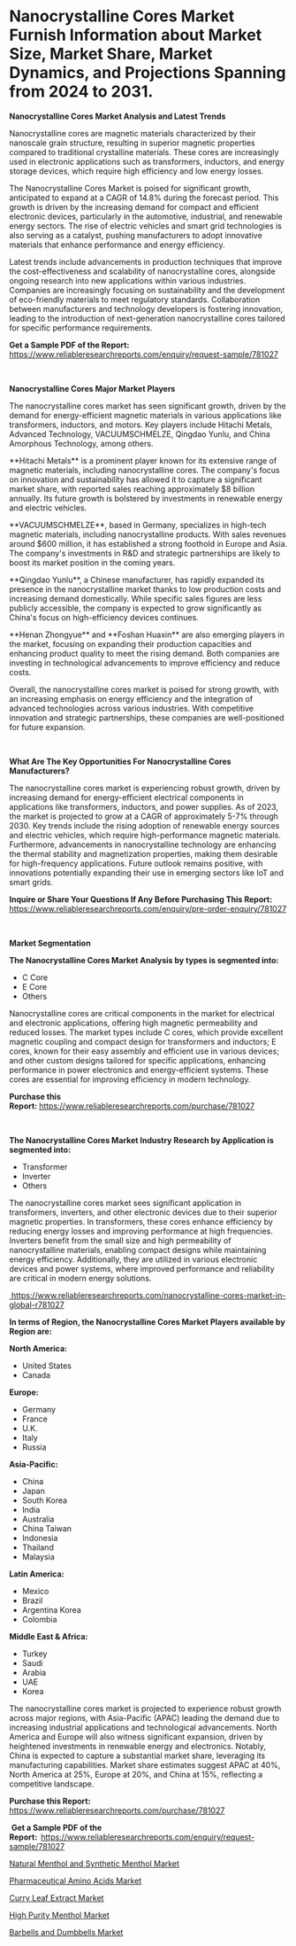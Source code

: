 <p><h1>Nanocrystalline Cores Market Furnish Information about Market Size, Market Share, Market Dynamics, and Projections Spanning from 2024 to 2031.</h1></p><p><strong>Nanocrystalline Cores Market Analysis and Latest Trends</strong></p>
<p><p>Nanocrystalline cores are magnetic materials characterized by their nanoscale grain structure, resulting in superior magnetic properties compared to traditional crystalline materials. These cores are increasingly used in electronic applications such as transformers, inductors, and energy storage devices, which require high efficiency and low energy losses.</p><p>The Nanocrystalline Cores Market is poised for significant growth, anticipated to expand at a CAGR of 14.8% during the forecast period. This growth is driven by the increasing demand for compact and efficient electronic devices, particularly in the automotive, industrial, and renewable energy sectors. The rise of electric vehicles and smart grid technologies is also serving as a catalyst, pushing manufacturers to adopt innovative materials that enhance performance and energy efficiency.</p><p>Latest trends include advancements in production techniques that improve the cost-effectiveness and scalability of nanocrystalline cores, alongside ongoing research into new applications within various industries. Companies are increasingly focusing on sustainability and the development of eco-friendly materials to meet regulatory standards. Collaboration between manufacturers and technology developers is fostering innovation, leading to the introduction of next-generation nanocrystalline cores tailored for specific performance requirements.</p></p>
<p><strong>Get a Sample PDF of the Report:&nbsp;</strong> <a href="https://www.reliableresearchreports.com/enquiry/request-sample/781027?utm_campaign=113&utm_medium=2&utm_source=Github&utm_content=ia&utm_term=30122024&utm_id=nanocrystalline-cores">https://www.reliableresearchreports.com/enquiry/request-sample/781027</a></p>
<p>&nbsp;</p>
<p><strong>Nanocrystalline Cores Major Market Players</strong></p>
<p><p>The nanocrystalline cores market has seen significant growth, driven by the demand for energy-efficient magnetic materials in various applications like transformers, inductors, and motors. Key players include Hitachi Metals, Advanced Technology, VACUUMSCHMELZE, Qingdao Yunlu, and China Amorphous Technology, among others.</p><p>**Hitachi Metals** is a prominent player known for its extensive range of magnetic materials, including nanocrystalline cores. The company's focus on innovation and sustainability has allowed it to capture a significant market share, with reported sales reaching approximately $8 billion annually. Its future growth is bolstered by investments in renewable energy and electric vehicles.</p><p>**VACUUMSCHMELZE**, based in Germany, specializes in high-tech magnetic materials, including nanocrystalline products. With sales revenues around $600 million, it has established a strong foothold in Europe and Asia. The company's investments in R&D and strategic partnerships are likely to boost its market position in the coming years.</p><p>**Qingdao Yunlu**, a Chinese manufacturer, has rapidly expanded its presence in the nanocrystalline market thanks to low production costs and increasing demand domestically. While specific sales figures are less publicly accessible, the company is expected to grow significantly as China's focus on high-efficiency devices continues.</p><p>**Henan Zhongyue** and **Foshan Huaxin** are also emerging players in the market, focusing on expanding their production capacities and enhancing product quality to meet the rising demand. Both companies are investing in technological advancements to improve efficiency and reduce costs.</p><p>Overall, the nanocrystalline cores market is poised for strong growth, with an increasing emphasis on energy efficiency and the integration of advanced technologies across various industries. With competitive innovation and strategic partnerships, these companies are well-positioned for future expansion.</p></p>
<p>&nbsp;</p>
<p><strong>What Are The Key Opportunities For Nanocrystalline Cores Manufacturers?</strong></p>
<p><p>The nanocrystalline cores market is experiencing robust growth, driven by increasing demand for energy-efficient electrical components in applications like transformers, inductors, and power supplies. As of 2023, the market is projected to grow at a CAGR of approximately 5-7% through 2030. Key trends include the rising adoption of renewable energy sources and electric vehicles, which require high-performance magnetic materials. Furthermore, advancements in nanocrystalline technology are enhancing the thermal stability and magnetization properties, making them desirable for high-frequency applications. Future outlook remains positive, with innovations potentially expanding their use in emerging sectors like IoT and smart grids.</p></p>
<p><strong>Inquire or Share Your Questions If Any Before Purchasing This Report:</strong> <a href="https://www.reliableresearchreports.com/enquiry/pre-order-enquiry/781027?utm_campaign=113&utm_medium=2&utm_source=Github&utm_content=ia&utm_term=30122024&utm_id=nanocrystalline-cores">https://www.reliableresearchreports.com/enquiry/pre-order-enquiry/781027</a></p>
<p>&nbsp;</p>
<p><strong>Market Segmentation</strong></p>
<p><strong>The Nanocrystalline Cores Market Analysis by types is segmented into:</strong></p>
<p><ul><li>C Core</li><li>E Core</li><li>Others</li></ul></p>
<p><p>Nanocrystalline cores are critical components in the market for electrical and electronic applications, offering high magnetic permeability and reduced losses. The market types include C cores, which provide excellent magnetic coupling and compact design for transformers and inductors; E cores, known for their easy assembly and efficient use in various devices; and other custom designs tailored for specific applications, enhancing performance in power electronics and energy-efficient systems. These cores are essential for improving efficiency in modern technology.</p></p>
<p><strong>Purchase this Report:&nbsp;</strong><a href="https://www.reliableresearchreports.com/purchase/781027?utm_campaign=113&utm_medium=2&utm_source=Github&utm_content=ia&utm_term=30122024&utm_id=nanocrystalline-cores">https://www.reliableresearchreports.com/purchase/781027</a></p>
<p>&nbsp;</p>
<p><strong>The Nanocrystalline Cores Market Industry Research by Application is segmented into:</strong></p>
<p><ul><li>Transformer</li><li>Inverter</li><li>Others</li></ul></p>
<p><p>The nanocrystalline cores market sees significant application in transformers, inverters, and other electronic devices due to their superior magnetic properties. In transformers, these cores enhance efficiency by reducing energy losses and improving performance at high frequencies. Inverters benefit from the small size and high permeability of nanocrystalline materials, enabling compact designs while maintaining energy efficiency. Additionally, they are utilized in various electronic devices and power systems, where improved performance and reliability are critical in modern energy solutions.</p></p>
<p><a href="https://www.reliableresearchreports.com/nanocrystalline-cores-market-in-global-r781027?utm_campaign=113&utm_medium=2&utm_source=Github&utm_content=ia&utm_term=30122024&utm_id=nanocrystalline-cores">&nbsp;https://www.reliableresearchreports.com/nanocrystalline-cores-market-in-global-r781027</a></p>
<p><strong>In terms of Region, the Nanocrystalline Cores Market Players available by Region are:</strong></p>
<p>
    <p> <strong> North America: </strong>
        <ul>
            <li>United States</li>
            <li>Canada</li>
        </ul>
        </p> 
    <p> <strong> Europe: </strong>
        <ul>
            <li>Germany</li>
            <li>France</li>
            <li>U.K.</li>
            <li>Italy</li>
            <li>Russia</li>
        </ul>
        </p> 
    <p> <strong> Asia-Pacific: </strong>
        <ul>
            <li>China</li>
            <li>Japan</li>
            <li>South Korea</li>
            <li>India</li>
            <li>Australia</li>
            <li>China Taiwan</li>
            <li>Indonesia</li>
            <li>Thailand</li>
            <li>Malaysia</li>
        </ul>
        </p> 
    <p> <strong> Latin America: </strong>
        <ul>
            <li>Mexico</li>
            <li>Brazil</li>
            <li>Argentina Korea</li>
            <li>Colombia</li>
        </ul>
        </p> 
    <p> <strong> Middle East & Africa: </strong>
        <ul>
            <li>Turkey</li>
            <li>Saudi</li>
            <li>Arabia</li>
            <li>UAE</li>
            <li>Korea</li>
        </ul>
    </p>
    </p>
<p><p>The nanocrystalline cores market is projected to experience robust growth across major regions, with Asia-Pacific (APAC) leading the demand due to increasing industrial applications and technological advancements. North America and Europe will also witness significant expansion, driven by heightened investments in renewable energy and electronics. Notably, China is expected to capture a substantial market share, leveraging its manufacturing capabilities. Market share estimates suggest APAC at 40%, North America at 25%, Europe at 20%, and China at 15%, reflecting a competitive landscape.</p></p>
<p><strong>Purchase this Report: </strong><a href="https://www.reliableresearchreports.com/purchase/781027?utm_campaign=113&utm_medium=2&utm_source=Github&utm_content=ia&utm_term=30122024&utm_id=nanocrystalline-cores">https://www.reliableresearchreports.com/purchase/781027</a></p>
<p>&nbsp;<strong>Get a Sample PDF of the Report:&nbsp;&nbsp;</strong><a href="https://www.reliableresearchreports.com/enquiry/request-sample/781027?utm_campaign=113&utm_medium=2&utm_source=Github&utm_content=ia&utm_term=30122024&utm_id=nanocrystalline-cores">https://www.reliableresearchreports.com/enquiry/request-sample/781027</a></p>
<p><strong></strong></p>
<p><p><a href="https://github.com/rileymgdorcas/Market-Research-Report-List-1/blob/main/natural-menthol-and-synthetic-menthol-market.md?utm_campaign=113&utm_medium=2&utm_source=Github&utm_content=ia&utm_term=30122024&utm_id=nanocrystalline-cores">Natural Menthol and Synthetic Menthol Market</a></p><p><a href="https://github.com/locarol73/Market-Research-Report-List-1/blob/main/pharmaceutical-amino-acids-market.md?utm_campaign=113&utm_medium=2&utm_source=Github&utm_content=ia&utm_term=30122024&utm_id=nanocrystalline-cores">Pharmaceutical Amino Acids Market</a></p><p><a href="https://github.com/LilianFaulkner65/Market-Research-Report-List-1/blob/main/curry-leaf-extract-market.md?utm_campaign=113&utm_medium=2&utm_source=Github&utm_content=ia&utm_term=30122024&utm_id=nanocrystalline-cores">Curry Leaf Extract Market</a></p><p><a href="https://github.com/lehumiston1971679/Market-Research-Report-List-1/blob/main/high-purity-menthol-market.md?utm_campaign=113&utm_medium=2&utm_source=Github&utm_content=ia&utm_term=30122024&utm_id=nanocrystalline-cores">High Purity Menthol Market</a></p><p><a href="https://github.com/SamiaChowdhury801/Market-Research-Report-List-1/blob/main/barbells-and-dumbbells-market.md?utm_campaign=113&utm_medium=2&utm_source=Github&utm_content=ia&utm_term=30122024&utm_id=nanocrystalline-cores">Barbells and Dumbbells Market</a></p></p>